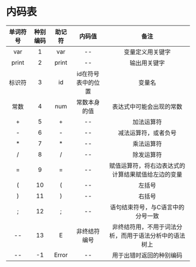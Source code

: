 # 内码表

| 单词符号 | 种别编码 | 助记符 | 内码值 | 备注 |
| :-: | :-: | :-: | :-: | :-: |
| var | 1 | var | -- | 变量定义用关键字 |
| print | 2 | print | -- | 输出用关键字 |
| 标识符 | 3 | id | id在符号表中的位置 | 变量名 |
| 常数 | 4 | num | 常数本身的值 | 表达式中可能会出现的常数 |
| + | 5 | + | -- | 加法运算符 |
| - | 6 | - | -- | 减法运算符，或者负号 |
| * | 7 | * | -- | 乘法运算符 |
| / | 8 | / | -- | 除发运算符 |
| = | 9 | = | -- | 赋值运算符，将右边表达式的计算结果赋值给左边的变量 |
| ( | 10 | ( | -- | 左括号 |
| ) | 11 | ) | -- | 右括号 |
| ; | 12 | ; | -- | 语句结束符号，与C语言中的分号一致 |
| -- | 13 | E | 非终结符编号 | 非终结符用，不用于词法分析，而用于语法分析中的语法树上 |
| -- | -1 | Error | -- | 用于出错时返回的种别编码 |